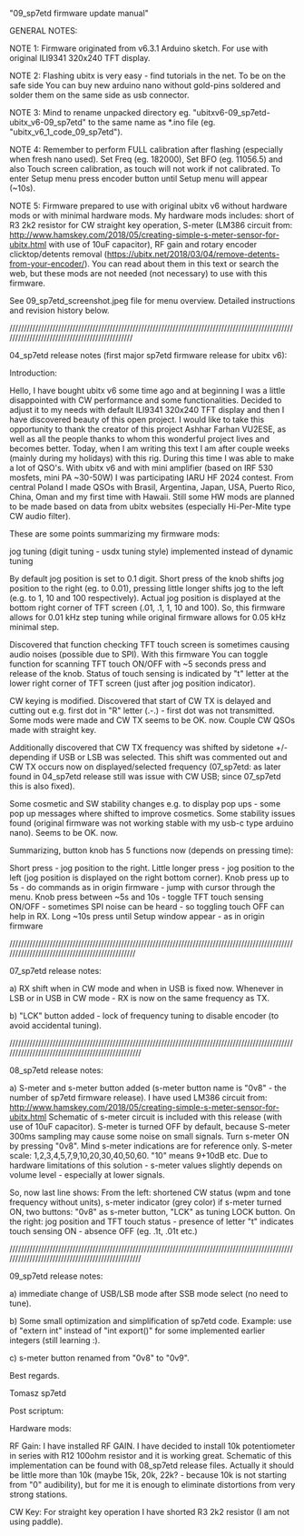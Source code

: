 "09_sp7etd firmware update manual"

GENERAL NOTES:

NOTE 1: Firmware originated from v6.3.1 Arduino sketch. For use with original ILI9341 320x240 TFT display.

NOTE 2: Flashing ubitx is very easy - find tutorials in the net. To be on the safe side You can buy new arduino nano without gold-pins soldered and solder them on the same side as usb connector.

NOTE 3: Mind to rename unpacked directory eg. "ubitxv6-09_sp7etd-ubitx_v6-09_sp7etd" to the same name as *.ino file (eg. "ubitx_v6_1_code_09_sp7etd").

NOTE 4: Remember to perform FULL calibration after flashing (especially when fresh nano used). Set Freq (eg. 182000), Set BFO (eg. 11056.5) and also Touch screen calibration, as touch will not work if not calibrated. To enter Setup menu press encoder button until Setup menu will appear (~10s).

NOTE 5: Firmware prepared to use with original ubitx v6 without hardware mods or with minimal hardware mods. My hardware mods includes: short of R3 2k2 resistor for CW straight key operation, S-meter (LM386 circuit from: http://www.hamskey.com/2018/05/creating-simple-s-meter-sensor-for-ubitx.html with use of 10uF capacitor), RF gain and rotary encoder clicktop/detents removal (https://ubitx.net/2018/03/04/remove-detents-from-your-encoder/). You can read about them in this text or search the web, but these mods are not needed (not necessary) to use with this firmware.

See 09_sp7etd_screenshot.jpeg file for menu overview. Detailed instructions and revision history below.

//////////////////////////////////////////////////////////////////////////////////////////////////////////////////////////////////////////////

04_sp7etd release notes (first major sp7etd firmware release for ubitx v6):

Introduction:

Hello, I have bought ubitx v6 some time ago and at beginning I was a little disappointed with CW performance and some functionalities. Decided to adjust it to my needs with default ILI9341 320x240 TFT display and then I have discovered beauty of this open project. I would like to take this opportunity to thank the creator of this project Ashhar Farhan VU2ESE, as well as all the people thanks to whom this wonderful project lives and becomes better. Today, when I am writing this text I am after couple weeks (mainly during my holidays) with this rig. During this time I was able to make a lot of QSO's. With ubitx v6 and with mini amplifier (based on IRF 530 mosfets, mini PA ~30-50W) I was participating IARU HF 2024 contest. From central Poland I made QSOs with Brasil, Argentina, Japan, USA, Puerto Rico, China, Oman and my first time with Hawaii. Still some HW mods are planned to be made based on data from ubitx websites (especially Hi-Per-Mite type CW audio filter).

These are some points summarizing my firmware mods:

jog tuning (digit tuning - usdx tuning style) implemented instead of dynamic tuning

By default jog position is set to 0.1 digit. Short press of the knob shifts jog position to the right (eg. to 0.01), pressing little longer shifts jog to the left (e.g. to 1, 10 and 100 respectively). Actual jog position is displayed at the bottom right corner of TFT screen (.01, .1, 1, 10 and 100). So, this firmware allows for 0.01 kHz step tuning while original firmware allows for 0.05 kHz minimal step.

Discovered that function checking TFT touch screen is sometimes causing audio noises (possible due to SPI). With this firmware You can toggle function for scanning TFT touch ON/OFF with ~5 seconds press and release of the knob. Status of touch sensing is indicated by "t" letter at the lower right corner of TFT screen (just after jog position indicator).

CW keying is modified. Discovered that start of CW TX is delayed and cutting out e.g. first dot in "R" letter (.-.) - first dot was not transmitted. Some mods were made and CW TX seems to be OK. now. Couple CW QSOs made with straight key.

Additionally discovered that CW TX frequency was shifted by sidetone +/- depending if USB or LSB was selected. This shift was commented out and CW TX occurs now on displayed/selected frequency (07_sp7etd: as later found in 04_sp7etd release still was issue with CW USB; since 07_sp7etd this is also fixed).

Some cosmetic and SW stability changes e.g. to display pop ups - some pop up messages where shifted to improve cosmetics. Some stability issues found (original firmware was not working stable with my usb-c type arduino nano). Seems to be OK. now.

Summarizing, button knob has 5 functions now (depends on pressing time):

Short press - jog position to the right.
Little longer press - jog position to the left (jog position is displayed on the right bottom corner).
Knob press up to 5s - do commands as in origin firmware - jump with cursor through the menu.
Knob press between ~5s and 10s - toggle TFT touch sensing ON/OFF - sometimes SPI noise can be heard - so toggling touch OFF can help in RX.
Long ~10s press until Setup window appear - as in origin firmware

///////////////////////////////////////////////////////////////////////////////////////////////////////////////////////////////////////////////

07_sp7etd release notes:

a) RX shift when in CW mode and when in USB is fixed now. Whenever in LSB or in USB in CW mode - RX is now on the same frequency as TX.

b) "LCK" button added - lock of frequency tuning to disable encoder (to avoid accidental tuning).

/////////////////////////////////////////////////////////////////////////////////////////////////////////////////////////////////////////////////

08_sp7etd release notes:

a) S-meter and s-meter button added (s-meter button name is "0v8" - the number of sp7etd firmware release). I have used LM386 circuit from: http://www.hamskey.com/2018/05/creating-simple-s-meter-sensor-for-ubitx.html Schematic of s-meter circuit is included with this release (with use of 10uF capacitor). S-meter is turned OFF by default, because S-meter 300ms sampling may cause some noise on small signals. Turn s-meter ON by pressing "0v8". Mind s-meter indications are for reference only. S-meter scale: 1,2,3,4,5,7,9,10,20,30,40,50,60. "10" means 9+10dB etc. Due to hardware limitations of this solution - s-meter values slightly depends on volume level - especially at lower signals.

So, now last line shows: From the left: shortened CW status (wpm and tone frequency without units), s-meter indicator (grey color) if s-meter turned ON, two buttons: "0v8" as s-meter button, "LCK" as tuning LOCK button. On the right: jog position and TFT touch status - presence of letter "t" indicates touch sensing ON - absence OFF (eg. .1t, .01t etc.)

/////////////////////////////////////////////////////////////////////////////////////////////////////////////////////////////////////////////////

09_sp7etd release notes:

a) immediate change of USB/LSB mode after SSB mode select (no need to tune).

b) Some small optimization and simplification of sp7etd code. Example: use of "extern int" instead of "int export()" for some implemented earlier integers (still learning :). 

c) s-meter button renamed from "0v8" to "0v9".



Best regards.

Tomasz sp7etd

Post scriptum:

Hardware mods:

RF Gain: I have installed RF GAIN. I have decided to install 10k potentiometer in series with R12 100ohm resistor and it is working great. Schematic of this implementation can be found with 08_sp7etd release files. Actually it should be little more than 10k (maybe 15k, 20k, 22k? - because 10k is not starting from "0" audibility), but for me it is enough to eliminate distortions from very strong stations.

CW Key: For straight key operation I have shorted R3 2k2 resistor (I am not using paddle).


